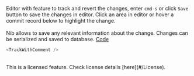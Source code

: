 Editor with feature to track and revert the changes, enter `cmd-s` or click `Save` button to save the changes in editor. Click an area in editor or hover a commit record below to highlight the change.
<br />
<br />
Nib allows to save any relevant information about the change. Changes can be serialized and saved to database. <a target="_blank" href="https://github.com/nib-edit/Nib/blob/master/packages/docs/demo/Track/index.jsx">Code</a>
<br />

```js
<TrackWithComment />
```

<br />
This is a licensed feature. Check license details [here](#/License).

